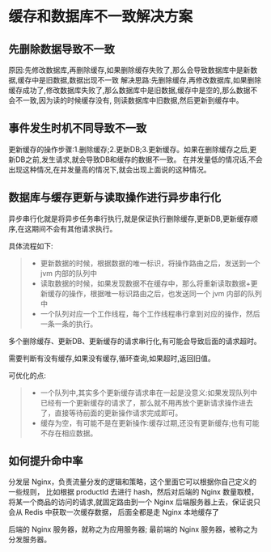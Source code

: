 # 缓存和数据库不一致解决方案

## 先删除数据导致不一致
原因:先修改数据库,再删除缓存,如果删除缓存失败了,那么会导致数据库中是新数据,缓存中是旧数据,数据出现不一致
解决思路:先删除缓存,再修改数据库,如果删除缓存成功了,修改数据库失败了,那么数据库中是旧数据,缓存中是空的,那么数据不会不一致,因为读的时候缓存没有,
则读数据库中旧数据,然后更新到缓存中。

## 事件发生时机不同导致不一致
更新缓存的操作步骤:1.删除缓存;2.更新DB;3.更新缓存。如果在删除缓存之后,更新DB之前,发生请求,就会导致DB和缓存的数据不一致。
在并发量低的情况话,不会出现这种情况,在并发量高的情况下,就会出现上面说的这种情况。

## 数据库与缓存更新与读取操作进行异步串行化
异步串行化就是将异步任务串行执行,就是保证执行删除缓存,更新DB,更新缓存顺序,在这期间不会有其他请求执行。

具体流程如下:
>* 更新数据的时候，根据数据的唯一标识，将操作路由之后，发送到一个 jvm 内部的队列中
>* 读取数据的时候，如果发现数据不在缓存中，那么将重新读取数据+更新缓存的操作，根据唯一标识路由之后，也发送同一个 jvm 内部的队列中
>* 一个队列对应一个工作线程，每个工作线程串行拿到对应的操作，然后一条一条的执行。

多个删除缓存、更新DB、更新缓存的请求串行化,有可能会导致后面的请求超时。

需要判断有没有缓存,如果没有缓存,循环查询,如果超时,返回旧值。

可优化的点:
>* 一个队列中,其实多个更新缓存请求串在一起是没意义:如果发现队列中已经有一个更新缓存的请求了，那么就不用再放个更新请求操作进去了，直接等待前面的更新操作请求完成即可。
>* 缓存为空，有可能不是在更新操作:缓存过期,还没有更新缓存;也有可能不存在相应数据。

## 如何提升命中率
分发层 Nginx，负责流量分发的逻辑和策略，这个里面它可以根据你自己定义的一些规则， 比如根据 productId 去进行 hash，然后对后端的 Nginx 数量取模，
将某一个商品的访问的请求,就固定路由到一个 Nginx 后端服务器上去，保证说只会从 Redis 中获取一次缓存数据， 后面全都是走 Nginx 本地缓存了

后端的 Nginx 服务器，就称之为应用服务器; 最前端的 Nginx 服务器，被称之为分发服务器。





